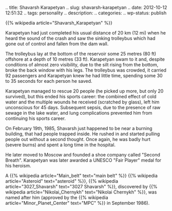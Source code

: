 .. title: Shavarsh Karapetyan
.. slug: shavarsh-karapetyan
.. date: 2012-10-12 12:51:32
.. tags: personality
.. description: 
.. categories: 
.. wp-status: publish

{{% wikipedia article="Shavarsh_Karapetyan" %}}

Karapetyan had just completed his usual distance of 20 km (12 mi) when he heard
the sound of the crash and saw the sinking trolleybus which had gone out of
control and fallen from the dam wall.</p><p>The trolleybus lay at the bottom of
the reservoir some 25 metres (80 ft) offshore at a depth of 10 metres (33 ft).
Karapetyan swam to it and, despite conditions of almost zero visibility, due to
the silt rising from the bottom, broke the back window with his legs. The
trolleybus was crowded, it carried 92 passengers and Karapetyan knew he had
little time, spending some 30 to 35 seconds for each person he
saved.</p><p>Karapetyan managed to rescue 20 people (he picked up more, but only
20 survived), but this ended his sports career: the combined effect of cold
water and the multiple wounds he received (scratched by glass), left him
unconscious for 45 days. Subsequent sepsis, due to the presence of raw sewage in
the lake water, and lung complications prevented him from continuing his sports
career.</p><p>On February 19th, 1985, Shavarsh just happened to be near a
burning building, that had people trapped inside. He rushed in and started
pulling people out without a second thought. Once again, he was badly hurt
(severe burns) and spent a long time in the hospital.</p><p>

He later moved to Moscow and founded a shoe company called "Second Breath". Karapetyan was later awarded a UNESCO "Fair Player" medal for his heroism.</p><p>A {{% wikipedia article="Main_belt" text="main belt" %}} {{% wikipedia article="Asteroid" text="asteroid" %}}, {{% wikipedia article="3027_Shavarsh" text="3027 Shavarsh" %}}, discovered by {{% wikipedia article="Nikolai_Chernykh" text="Nikolai Chernykh" %}}, was named after him (approved by the {{% wikipedia article="Minor_Planet_Center" text="MPC" %}} in September 1986).